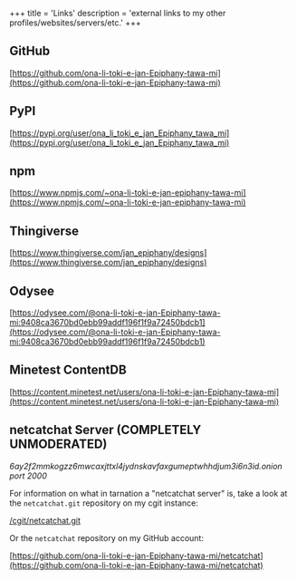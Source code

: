 +++
title = 'Links'
description = 'external links to my other profiles/websites/servers/etc.'
+++

## GitHub

[https://github.com/ona-li-toki-e-jan-Epiphany-tawa-mi](https://github.com/ona-li-toki-e-jan-Epiphany-tawa-mi)

## PyPI

[https://pypi.org/user/ona_li_toki_e_jan_Epiphany_tawa_mi](https://pypi.org/user/ona_li_toki_e_jan_Epiphany_tawa_mi)

## npm

[https://www.npmjs.com/~ona-li-toki-e-jan-epiphany-tawa-mi](https://www.npmjs.com/~ona-li-toki-e-jan-epiphany-tawa-mi)

## Thingiverse

[https://www.thingiverse.com/jan_epiphany/designs](https://www.thingiverse.com/jan_epiphany/designs)

## Odysee

[https://odysee.com/@ona-li-toki-e-jan-Epiphany-tawa-mi:9408ca3670bd0ebb99addf196f1f9a72450bdcb1](https://odysee.com/@ona-li-toki-e-jan-Epiphany-tawa-mi:9408ca3670bd0ebb99addf196f1f9a72450bdcb1)

## Minetest ContentDB

[https://content.minetest.net/users/ona-li-toki-e-jan-Epiphany-tawa-mi](https://content.minetest.net/users/ona-li-toki-e-jan-Epiphany-tawa-mi)

## netcatchat Server (COMPLETELY UNMODERATED)

*6ay2f2mmkogzz6mwcaxjttxl4jydnskavfaxgumeptwhhdjum3i6n3id.onion port 2000*

For information on what in tarnation a "netcatchat server" is, take a look at
the `netcatchat.git` repository on my cgit instance:

[/cgit/netcatchat.git](/cgit/netcatchat.git)

Or the `netcatchat` repository on my GitHub account:

[https://github.com/ona-li-toki-e-jan-Epiphany-tawa-mi/netcatchat](https://github.com/ona-li-toki-e-jan-Epiphany-tawa-mi/netcatchat)
